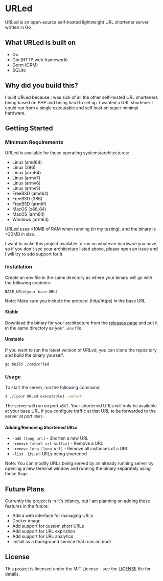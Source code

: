 # URLed

URLed is an open-source self-hosted lightweight URL shortener server written in Go

## What URLed is built on

- Go
- Gin (HTTP web framework)
- Gorm (ORM)
- SQLite

## Why did you build this?

I built URLed because I was sick of all the other self-hosted URL shorteners being based on PHP and being hard to set up. I wanted
a URL shortener I could run from a single executable and self host on super minimal hardware.

## Getting Started

### Minimum Requirements

URLed is available for these operating systems/architectures:

- Linux (amd64)
- Linux (386)
- Linux (arm64)
- Linux (armv7)
- Linux (armv6)
- Linux (armv5)
- FreeBSD (amd64)
- FreeBSD (386)
- FreeBSD (armhf)
- MacOS (x86_64)
- MacOS (arm64)
- Windows (arm64)

URLed uses <10MB of RAM when running (in my testing), and the binary is <20MB in size.

I want to make this project available to run on whatever hardware you have, so if you don't see your architecture
listed above, please open an issue and I will try to add support for it.

### Installation

Create an env file in the same directory as where your binary will go with the following contents:

```BASE_URL=[your base URL]```

Note: Make sure you include the protocol (http/https) in the base URL

#### Stable

Download the binary for your architecture from the [releases page](https://github.com/masoncfrancis/urled/releases)
and put it in the same directory as your `.env` file.

#### Unstable

If you want to run the latest version of URLed, you can clone the repository and build the binary yourself.

```bash
go build ./cmd/urled
```

### Usage

To start the server, run the following command:

```bash
$ ./[your URLed executable] -server
```

The server will run on port `4567`. Your shortened URLs will only be available at your base URL if 
you configure traffic at that URL to be forwarded to the server at port `4567`.

#### Adding/Removing Shortened URLs

- `-add [long url]` - Shorten a new URL
- `-remove [short url suffix]` - Remove a URL
- `-remove-long [long url]` - Remove all instances of a URL
- `-list` - List all URLs being shortened

Note: You can modify URLs being served by an already running server by opening a new terminal window and running
the binary separately using these flags

## Future Plans

Currently the project is in it's infancy, but I am planning on adding these features in the future:

- Add a web interface for managing URLs
- Docker image
- Add support for custom short URLs
- Add support for URL expiration
- Add support for URL analytics
- Install as a background service that runs on boot

## License

This project is licensed under the MIT License - see the [LICENSE](LICENSE) file for details.

